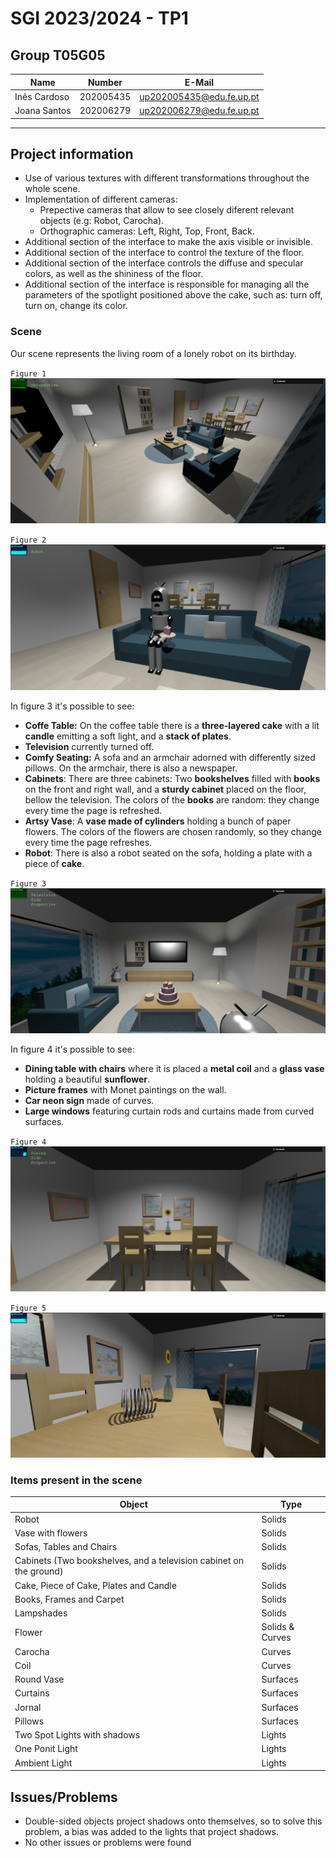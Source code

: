 # SGI 2023/2024 - TP1

## Group T05G05
| Name             | Number    | E-Mail             |
| ---------------- | --------- | ------------------ |
| Inês Cardoso         | 202005435 | up202005435@edu.fe.up.pt                |
| Joana Santos         | 202006279 | up202006279@edu.fe.up.pt                |

----
## Project information


- Use of various textures with different transformations throughout the whole scene.
- Implementation of different cameras:
    - Prepective cameras that allow to see closely diferent relevant objects (e.g: Robot, Carocha).
    - Orthographic cameras: Left, Right, Top, Front, Back.
- Additional section of the interface to make the axis visible or invisible.
- Additional section of the interface to control the texture of the floor.
- Additional section of the interface controls the diffuse and specular colors, as well as the shininess of the floor.
- Additional section of the interface is responsible for managing all the parameters of the spotlight positioned above the cake, such as: turn off, turn on, change its color.


### Scene 
Our scene represents the living room of a lonely robot on its birthday.

`Figure 1 `
![](https://github.com/Joanaigs/SGI-2023-2024/blob/main/tp1/Screenshots/overall.png?ref_type=heads)

`Figure 2`
![](https://github.com/Joanaigs/SGI-2023-2024/blob/main/tp1/Screenshots/robot.png)


In figure 3 it's possible to see:
* **Coffe Table:** On the coffee table there is a **three-layered cake** with a lit **candle** emitting a soft light, and a **stack of plates**.
* **Television** currently turned off.
* **Comfy Seating:** A sofa and an armchair adorned with differently sized pillows. On the armchair, there is also a newspaper.
* **Cabinets**: There are three cabinets: Two **bookshelves** filled with **books** on the front and right wall, and a **sturdy cabinet** placed on the floor, bellow the television. The colors of the **books** are random: they change every time the page is refreshed.
* **Artsy Vase**: A **vase made of cylinders** holding a bunch of paper flowers. The colors of the flowers are chosen randomly, so they change every time the page refreshes.
* **Robot**: There is also a robot seated on the sofa, holding a plate with a piece of **cake**.

`Figure 3`
![](https://github.com/Joanaigs/SGI-2023-2024/blob/main/tp1/Screenshots/tv_side.png)


In figure 4 it's possible to see:
* **Dining table with chairs** where it is placed a **metal coil** and a **glass vase** holding a beautiful **sunflower**.
* **Picture frames** with Monet paintings on the wall.
* **Car neon sign** made of curves.
* **Large windows** featuring curtain rods and curtains made from curved surfaces.

`Figure 4`
![](https://github.com/Joanaigs/SGI-2023-2024/blob/main/tp1/Screenshots/dinning_table.png?ref_type=heads)

`Figure 5`
![](https://github.com/Joanaigs/SGI-2023-2024/blob/main/tp1/Screenshots/curved_flower.png?ref_type=heads)


### Items present in the scene 

| Object | Type|
| -------- | -------- | 
| Robot     | Solids     |
| Vase with flowers  | Solids    |
| Sofas, Tables and Chairs | Solids     | 
| Cabinets (Two bookshelves, and a television cabinet on the ground)  | Solids   | 
| Cake, Piece of Cake, Plates and Candle | Solids   | 
| Books, Frames and Carpet  | Solids     | 
| Lampshades | Solids     | 
| Flower    | Solids & Curves | 
| Carocha   | Curves  |
| Coil   | Curves  | 
| Round Vase   | Surfaces    |
| Curtains   | Surfaces  | 
| Jornal   | Surfaces  | 
| Pillows  | Surfaces  |
| Two Spot Lights with shadows | Lights |
| One Ponit Light | Lights |
| Ambient Light | Lights |
 
## Issues/Problems

* Double-sided objects project shadows onto themselves, so to solve this problem, a bias was added to the lights that project shadows.
* No other issues or problems were found
